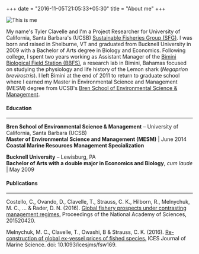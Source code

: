 +++
date = "2016-11-05T21:05:33+05:30"
title = "About me"
+++

![This is me][1]

My name's Tyler Clavelle and I'm a Project Researcher for University of California, Santa Barbara's (UCSB)
[Sustainable Fisheries Group (SFG)](http://sfg.msi.ucsb.edu). I was born and raised in Shelburne, VT and graduated from Bucknell University in 2009 with a Bachelor of Arts degree in Biology and Economics. Following college, I spent two years working as Assistant Manager of the [Bimini Biological Field Station (BBFS)](http://biminisharklab.com), a research lab in Bimini, Bahamas focused on studying the physiology and life history of the Lemon shark (*Negaprion brevirostris*). I left Bimini at the end of 2011 to return to graduate school where I earned my Master in Environmental Science and Management (MESM) degree from UCSB's [Bren School of Environmental Science & Management](http://bren.ucsb.edu).

#### Education
***
**Bren School of Environmental Science & Management** – University of California, Santa Barbara (UCSB)  
**Master of Environmental Science and Management (MESM)** | June 2014  
**Coastal Marine Resources Management Specialization**  
    
  
**Bucknell University** – Lewisburg, PA  
**Bachelor of Arts with a double major in Economics and Biology**, *cum laude* | May 2009  

#### Publications
***
Costello, C., Ovando, D., Clavelle, T., Strauss, C. K., Hilborn, R., Melnychuk, M. C., ... & Rader, D. N. (2016). [Global fishery prospects under contrasting management regimes.](http://www.pnas.org/content/113/18/5125.abstract) Proceedings of the National Academy of Sciences, 201520420.  

Melnychuk, M. C., Clavelle, T., Owashi, B & Strauss, C. K. (2016). [Re-construction of global ex-vessel prices of fished species.](https://academic.oup.com//icesjms/article/74/1/121/2670314/Reconstruction-of-global-exvessel-prices-of-fished?guestAccessKey=7f3cdd83-47fc-4a29-9466-2f8f5941a0e6) ICES Journal of Marine Science. doi: 10.1093/icesjms/fsw169.  


[1]: /img/about.jpg
